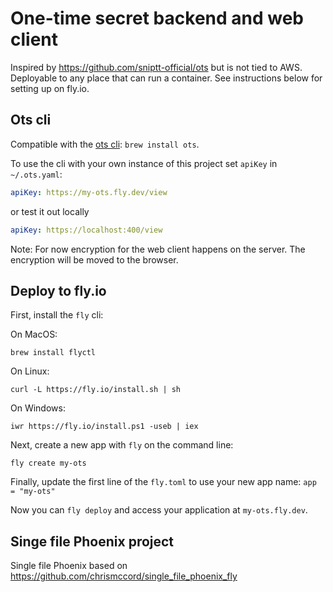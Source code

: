# One-time secret backend and web client

Inspired by https://github.com/sniptt-official/ots but is not tied to AWS. 
Deployable to any place that can run a container. See instructions below for setting up on fly.io.

## Ots cli

Compatible with the [ots cli](https://github.com/sniptt-official/ots): `brew install ots`. 

To use the cli with your own instance of this project set `apiKey` in `~/.ots.yaml`:

```yaml
apiKey: https://my-ots.fly.dev/view
```
or test it out locally

```yaml
apiKey: https://localhost:400/view
```

Note: For now encryption for the web client happens on the server. The encryption will be moved to the browser.

## Deploy to fly.io

First, install the `fly` cli:

On MacOS:

```shell
brew install flyctl
```

On Linux:

```shell
curl -L https://fly.io/install.sh | sh
```

On Windows:

```shell
iwr https://fly.io/install.ps1 -useb | iex
```

Next, create a new app with `fly` on the command line:


```shell
fly create my-ots
```

Finally, update the first line of the `fly.toml` to use your new app name: `app = "my-ots"`

Now you can `fly deploy` and access your application at `my-ots.fly.dev`.

## Singe file Phoenix project

Single file Phoenix based on https://github.com/chrismccord/single_file_phoenix_fly
